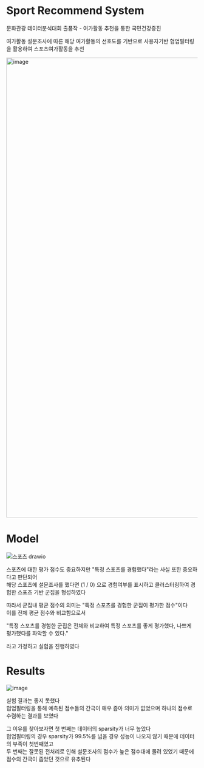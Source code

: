 # Sport Recommend System

문화관광 데이터분석대회 출품작 - 여가활동 추천을 통한 국민건강증진 

여가활동 설문조사에 따른 해당 여가활동의 선호도를 기반으로 사용자기반 협업필터링을 활용하여 스포츠여가활동을 추천

<img width="1210" alt="image" src="https://user-images.githubusercontent.com/76480887/220229996-1cdb3e7a-0922-4876-88fd-cf2a6e290280.png">

# Model

![스포츠 drawio](https://user-images.githubusercontent.com/76480887/223597297-564904ff-8df8-4b01-8e26-86881987a01d.png)

스포츠에 대한 평가 점수도 중요하지만 "특정 스포츠를 경험했다"라는 사실 또한 중요하다고 판단되어  
해당 스포츠에 설문조사를 했다면 (1 / 0) 으로 경험여부를 표시하고 클러스터링하여 경험한 스포츠 기반 군집을 형성하였다  

따라서 군집내 평균 점수의 의미는 "특정 스포츠를 경험한 군집이 평가한 점수"이다  
이를 전체 평균 점수와 비교함으로서  


"특정 스포츠를 경험한 군집은 전체와 비교하여 특정 스포츠를 좋게 평가했다, 나쁘게 평가했다를 파악할 수 있다."  


라고 가정하고 실험을 진행하였다

# Results

![image](https://user-images.githubusercontent.com/76480887/220252209-5e8f814d-4d82-4d01-b8d2-05aca4d877e2.png)

실험 결과는 좋지 못했다  
협업필터링을 통해 예측된 점수들의 간극이 매우 좁아 의미가 없었으며 하나의 점수로 수렴하는 결과를 보였다

그 이유를 찾아보자면 첫 번째는 데이터의 sparsity가 너무 높았다  
협업필터링의 경우 sparsity가 99.5%를 넘을 경우 성능이 나오지 않기 때문에 데이터의 부족이 첫번째였고  
두 번째는 잘못된 전처리로 인해 설문조사의 점수가 높은 점수대에 몰려 있었기 때문에 점수의 간극이 좁았던 것으로 유추된다
